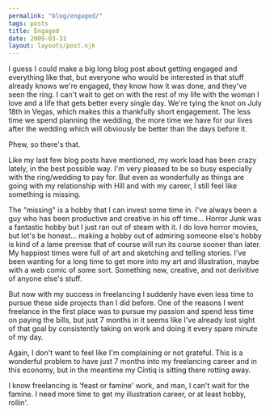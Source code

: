 ```yaml
---
permalink: "blog/engaged/"
tags: posts
title: Engaged
date: 2009-03-31
layout: layouts/post.njk
---
```


I guess I could make a big long blog post about getting engaged and everything like that, but everyone who would be interested in that stuff already knows we're engaged, they know how it was done, and they've seen the ring. I can't wait to get on with the rest of my life with the woman I love and a life that gets better every single day. We're tying the knot on July 18th in Vegas, which makes this a thankfully short engagement. The less time we spend planning the wedding, the more time we have for our lives after the wedding which will obviously be better than the days before it.

Phew, so there's that.

Like my last few blog posts have mentioned, my work load has been crazy lately, in the best possible way. I'm very pleased to be so busy especially with the ring/wedding to pay for. But even as wonderfully as things are going with my relationship with Hill and with my career, I still feel like something is missing.

The "missing" is a hobby that I can invest some time in. I've always been a guy who has been productive and creative in his off time... Horror Junk was a fantastic hobby but I just ran out of steam with it. I do love horror movies, but let's be honest... making a hobby out of admiring someone else's hobby is kind of a lame premise that of course will run its course sooner than later. My happiest times were full of art and sketching and telling stories. I've been wanting for a long time to get more into my art and illustration, maybe with a web comic of some sort. Something new, creative, and not derivitive of anyone else's stuff.

But now with my success in freelancing I suddenly have even less time to pursue these side projects than I did before. One of the reasons I went freelance in the first place was to pursue my passion and spend less time on paying the bills, but just 7 months in it seems like I've already lost sight of that goal by consistently taking on work and doing it every spare minute of my day.

Again, I don't want to feel like I'm complaining or not grateful. This is a wonderful problem to have just 7 months into my freelancing career and in this economy, but in the meantime my Cintiq is sitting there rotting away.

I know freelancing is 'feast or famine' work, and man, I can't wait for the famine. I need more time to get my illustration career, or at least hobby, rollin'.